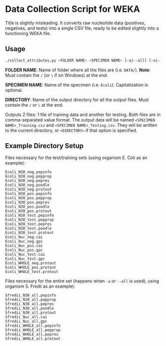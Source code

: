 # Data Collection Script for WEKA

Title is slightly misleading. It converts raw nucleotide data (positives,
negatives, and tests) into a single CSV file, ready to be edited slightly into a
functioning WEKA file.

## Usage

```sh
./collect_attributes.py <FOLDER NAME> <SPECIMEN NAME> [-a|--all] [-o|--output] <DIRECTORY>
```

**FOLDER NAME**: Name of folder where all the files are (i.e. `DATA/`). **Note**:
Must contain the `/` (or `\` if on Windows) at the end.

**SPECIMEN NAME**: Name of the specimen (i.e. `Ecoli`). Capitalization is
optional.

**DIRECTORY**: Name of the output directory for all the output files. Must
contain the `/` or `\` at the end.

Outputs 2 files: 1 file of training data and another for testing. Both files are
in comma-separated value format. The output data will be named
`<SPECIMEN NAME>_Training.csv` and `<SPECIMEN NAME>_Testing.csv`. They will be
written to the current directory, or `<DIRECTORY>` if that option is specified.


## Example Directory Setup

Files necessary for the test/training sets (using organism E. Coli as an
example):

```
Ecoli_N30_neg.pepinfo
Ecoli_N30_neg.pepprop
Ecoli_N30_neg.pepres
Ecoli_N30_neg.poodle
Ecoli_N30_neg.protout
Ecoli_N30_pos.pepinfo
Ecoli_N30_pos.pepprop
Ecoli_N30_pos.pepres
Ecoli_N30_pos.poodle
Ecoli_N30_pos.protout
Ecoli_N30_test.pepinfo
Ecoli_N30_test.pepprop
Ecoli_N30_test.pepres
Ecoli_N30_test.poodle
Ecoli_N30_test.protout
Ecoli_Nuc_neg.cai
Ecoli_Nuc_neg.gpc
Ecoli_Nuc_pos.cai
Ecoli_Nuc_pos.gpc
Ecoli_Nuc_test.cai
Ecoli_Nuc_test.gpc
Ecoli_WHOLE_neg.protout
Ecoli_WHOLE_pos.protout
Ecoli_WHOLE_test.protout
```

Files necessary for the entire set (happens when `-a` or `--all` is used), using
organism S. Fredii as an example):

```
Sfredii_N30_all.pepinfo
Sfredii_N30_all.pepprop
Sfredii_N30_all.pepres
Sfredii_N30_all.poodle
Sfredii_N30_all.protout
Sfredii_Nuc_all.cai
Sfredii_Nuc_all.gpc
Sfredii_WHOLE_all.pepinfo
Sfredii_WHOLE_all.pepprop
Sfredii_WHOLE_all.pepres
Sfredii_WHOLE_all.protout
```
